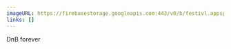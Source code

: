 ```yaml
---
imageURL: https://firebasestorage.googleapis.com:443/v0/b/festivl.appspot.com/o/userContent%2FF71359F3-3DC8-41F2-B1D5-4EA11015172F.png?alt=media&token=4ce8d655-ca7b-4a89-b3b1-15730dc142a1
links: []
---
```

DnB forever 
